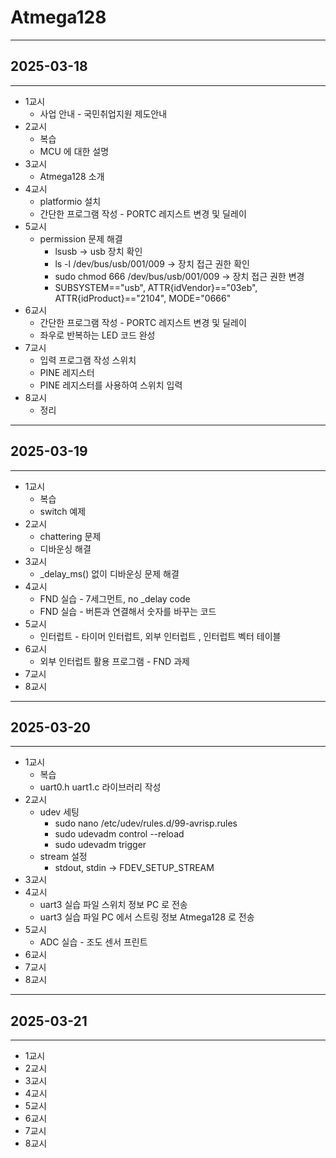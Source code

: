 # Atmega128

---

## 2025-03-18

---

- 1교시
  - 사업 안내 - 국민취업지원 제도안내
- 2교시
  - 복습
  - MCU 에 대한 설명
- 3교시
  - Atmega128 소개
- 4교시
  - platformio 설치
  - 간단한 프로그램 작성 - PORTC 레지스트 변경 및 딜레이
- 5교시
  - permission 문제 해결
    - lsusb -> usb 장치 확인
    - ls -l /dev/bus/usb/001/009 -> 장치 접근 권한 확인
    - sudo chmod 666 /dev/bus/usb/001/009 -> 장치 접근 권한 변경
    - SUBSYSTEM=="usb", ATTR{idVendor}=="03eb", ATTR{idProduct}=="2104", MODE="0666"
- 6교시
  - 간단한 프로그램 작성 - PORTC 레지스트 변경 및 딜레이
  - 좌우로 반복하는 LED 코드 완성
- 7교시
  - 입력 프로그램 작성 스위치
  - PINE 레지스터
  - PINE 레지스터를 사용하여 스위치 입력
- 8교시
  - 정리

---

## 2025-03-19

---

- 1교시
  - 복습
  - switch 예제
- 2교시
  - chattering  문제
  - 디바운싱 해결
- 3교시
  - _delay_ms() 없이 디바운싱 문제 해결
- 4교시
  - FND 실습 - 7세그먼트, no _delay code
  - FND 실습 - 버튼과 연결해서 숫자를 바꾸는 코드
- 5교시
  - 인터럽트 - 타이머 인터럽트, 외부 인터럽트 , 인터럽트 벡터 테이블
- 6교시
  - 외부 인터럽트 활용 프로그램 - FND 과제
- 7교시
- 8교시

---

## 2025-03-20

---

- 1교시
  - 복습
  - uart0.h uart1.c 라이브러리 작성
- 2교시
  - udev 세팅
    - sudo nano /etc/udev/rules.d/99-avrisp.rules
    - sudo udevadm control --reload
    - sudo udevadm trigger
  - stream 설정
    - stdout, stdin -> FDEV_SETUP_STREAM
- 3교시
- 4교시
  - uart3 실습 파일 스위치 정보 PC 로 전송
  - uart3 실습 파일 PC 에서 스트링 정보 Atmega128 로 전송
- 5교시
  - ADC 실습 - 조도 센서 프린트
- 6교시
- 7교시
- 8교시

---

## 2025-03-21

---

- 1교시
- 2교시
- 3교시
- 4교시
- 5교시
- 6교시
- 7교시
- 8교시
